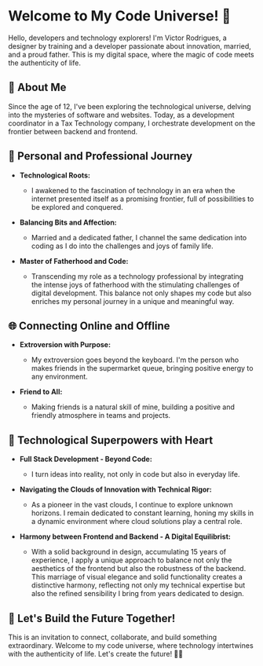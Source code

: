 # Welcome to My Code Universe! 🌌

Hello, developers and technology explorers! I'm Victor Rodrigues, a designer by training and a developer passionate about innovation, married, and a proud father. This is my digital space, where the magic of code meets the authenticity of life.

## 🚀 About Me

Since the age of 12, I've been exploring the technological universe, delving into the mysteries of software and websites. Today, as a development coordinator in a Tax Technology company, I orchestrate development on the frontier between backend and frontend.

## 💖 Personal and Professional Journey

- **Technological Roots:**
  - I awakened to the fascination of technology in an era when the internet presented itself as a promising frontier, full of possibilities to be explored and conquered.

- **Balancing Bits and Affection:**
  - Married and a dedicated father, I channel the same dedication into coding as I do into the challenges and joys of family life.

- **Master of Fatherhood and Code:**
  - Transcending my role as a technology professional by integrating the intense joys of fatherhood with the stimulating challenges of digital development. This balance not only shapes my code but also enriches my personal journey in a unique and meaningful way.

## 🌐 Connecting Online and Offline

- **Extroversion with Purpose:**
  - My extroversion goes beyond the keyboard. I'm the person who makes friends in the supermarket queue, bringing positive energy to any environment.

- **Friend to All:**
  - Making friends is a natural skill of mine, building a positive and friendly atmosphere in teams and projects.

## 🚀 Technological Superpowers with Heart

- **Full Stack Development - Beyond Code:**
  - I turn ideas into reality, not only in code but also in everyday life.

- **Navigating the Clouds of Innovation with Technical Rigor:**
  - As a pioneer in the vast clouds, I continue to explore unknown horizons. I remain dedicated to constant learning, honing my skills in a dynamic environment where cloud solutions play a central role.

- **Harmony between Frontend and Backend - A Digital Equilibrist:**
  - With a solid background in design, accumulating 15 years of experience, I apply a unique approach to balance not only the aesthetics of the frontend but also the robustness of the backend. This marriage of visual elegance and solid functionality creates a distinctive harmony, reflecting not only my technical expertise but also the refined sensibility I bring from years dedicated to design.

## 🌟 Let's Build the Future Together!

This is an invitation to connect, collaborate, and build something extraordinary. Welcome to my code universe, where technology intertwines with the authenticity of life. Let's create the future! 🚀✨

